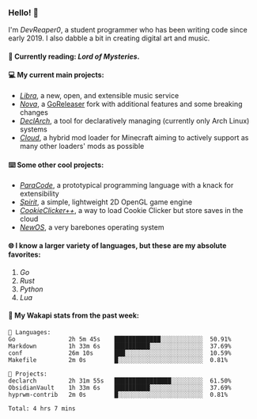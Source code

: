 ### Hello! 👋

I'm _DevReaper0_, a student programmer who has been writing code since early 2019. I also dabble a bit in creating digital art and music.

#### 📖 Currently reading: *Lord of Mysteries*.

#### 💻 My current main projects:

-   _[Libra](https://github.com/LibraMusic)_, a new, open, and extensible music service
-   _[Nova](https://github.com/LibraMusic/Nova)_, a [GoReleaser](https://github.com/goreleaser/goreleaser) fork with additional features and some breaking changes
-   _[DeclArch](https://github.com/DevReaper0/declarch)_, a tool for declaratively managing (currently only Arch Linux) systems
-   _[Cloud](https://github.com/CloudLoaderMC/CloudLoader)_, a hybrid mod loader for Minecraft aiming to actively support as many other loaders' mods as possible

#### ⌨️ Some other cool projects:

-   _[ParaCode](https://github.com/ParaCodeLang/ParaCode)_, a prototypical programming language with a knack for extensibility
-   _[Spirit](https://gitlab.com/DevReaper0/SpiritEngine)_, a simple, lightweight 2D OpenGL game engine
-   _[CookieClicker++](https://github.com/DevReaper0/CookieClickerPlusPlus)_, a way to load Cookie Clicker but store saves in the cloud
-   _[NewOS](https://github.com/DevReaper0/NewOS)_, a very barebones operating system

#### 🌐 I know a larger variety of languages, but these are my absolute favorites:

1. _Go_
2. _Rust_
3. _Python_
4. _Lua_

#### 📡 My Wakapi stats from the past week:

```text
💾 Languages:
Go               2h 5m 45s    █████████████░░░░░░░░░░░░  50.91%
Markdown         1h 33m 6s    ██████████░░░░░░░░░░░░░░░  37.69%
conf             26m 10s      ███░░░░░░░░░░░░░░░░░░░░░░  10.59%
Makefile         2m 0s        █░░░░░░░░░░░░░░░░░░░░░░░░  0.81%

💼 Projects:
declarch         2h 31m 55s   ████████████████░░░░░░░░░  61.50%
ObsidianVault    1h 33m 6s    ██████████░░░░░░░░░░░░░░░  37.69%
hyprwm-contrib   2m 0s        █░░░░░░░░░░░░░░░░░░░░░░░░  0.81%

Total: 4 hrs 7 mins
```
